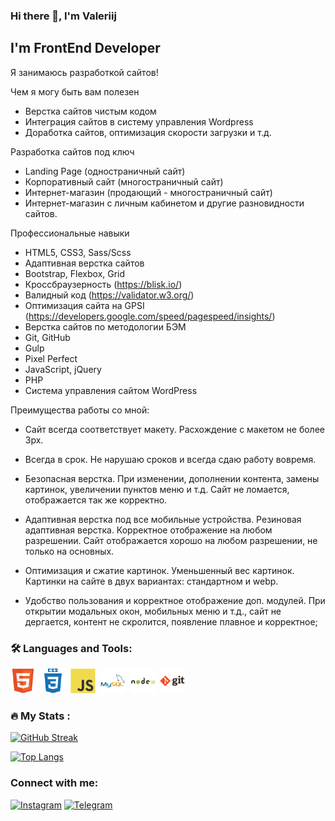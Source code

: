 ### Hi there 👋, I'm Valeriij
 
## I'm FrontEnd Developer 
Я занимаюсь разработкой сайтов!   
 
Чем я могу быть вам полезен
- Верстка сайтов чистым кодом
- Интеграция сайтов в систему управления Wordpress
- Доработка сайтов, оптимизация скорости загрузки и т.д.

Разработка сайтов под ключ
- Landing Page (одностраничный сайт)
- Корпоративный сайт (многостраничный сайт)
- Интернет-магазин (продающий - многостраничный сайт)
- Интернет-магазин с личным кабинетом
и другие разновидности сайтов.

Профессиональные навыки
- HTML5, CSS3, Sass/Scss
- Адаптивная верстка сайтов
- Bootstrap, Flexbox, Grid
- Кроссбраузерность (https://blisk.io/)
- Валидный код (https://validator.w3.org/)
- Оптимизация сайта на GPSI (https://developers.google.com/speed/pagespeed/insights/)
- Верстка сайтов по методологии БЭМ
- Git, GitHub
- Gulp
- Pixel Perfect
- JavaScript, jQuery
- PHP
- Система управления сайтом WordPress

Преимущества работы со мной:
- Сайт всегда соответствует макету.
Расхождение с макетом не более 3px.

- Всегда в срок.
Не нарушаю сроков и всегда сдаю работу вовремя.

- Безопасная верстка.
При изменении, дополнении контента, замены картинок, увеличении пунктов меню и т.д. Сайт не ломается, отображается так же корректно.

- Адаптивная верстка под все мобильные устройства.
Резиновая адаптивная верстка. Корректное отображение на любом разрешении.
Сайт отображается хорошо на любом разрешении, не только на основных.

- Оптимизация и сжатие картинок.
Уменьшенный вес картинок. Картинки на сайте в двух вариантах: стандартном и webp.

- Удобство пользования и корректное отображение доп. модулей.
При открытии модальных окон, мобильных меню и т.д., сайт не дергается, контент не скролится, появление плавное и корректное;
<!-- - 💪 I like to write code
- 🎉 I love outdoor activities and swimming
- 🥅 I am constantly learning new technologies
  -->
<!-- ### Languages and Tools:
![HTML5](https://img.shields.io/badge/-HTML5-090909?style=for-the-badge&logo=HTML5)
![CSS3](https://img.shields.io/badge/-CSS3-090909?style=for-the-badge&logo=CSS3)
![Sass](https://img.shields.io/badge/-Sass-090909?style=for-the-badge&logo=Sass)
![JavaScript](https://img.shields.io/badge/-JavaScript-090909?style=for-the-badge&logo=JavaScript)
![VSCode](https://img.shields.io/badge/-VSCode-090909?style=for-the-badge&logo=VSCode)
 -->
 
 ### :hammer_and_wrench: Languages and Tools:
<div>
  <img src="https://github.com/devicons/devicon/blob/master/icons/html5/html5-original.svg" title="HTML5" alt="HTML" width="40" height="40"/>&nbsp;
  <img src="https://github.com/devicons/devicon/blob/master/icons/css3/css3-plain-wordmark.svg"  title="CSS3" alt="CSS" width="40" height="40"/>&nbsp;
  <img src="https://github.com/devicons/devicon/blob/master/icons/javascript/javascript-original.svg" title="JavaScript" alt="JavaScript" width="40" height="40"/>&nbsp;
  <img src="https://github.com/devicons/devicon/blob/master/icons/mysql/mysql-original-wordmark.svg" title="MySQL"  alt="MySQL" width="40" height="40"/>&nbsp;
  <img src="https://github.com/devicons/devicon/blob/master/icons/nodejs/nodejs-original-wordmark.svg" title="NodeJS" alt="NodeJS" width="40" height="40"/>&nbsp;
  <img src="https://github.com/devicons/devicon/blob/master/icons/git/git-original-wordmark.svg" title="Git" **alt="Git" width="40" height="40"/>
</div>

### :fire: My Stats :
[![GitHub Streak](http://github-readme-streak-stats.herokuapp.com?user=ruvick&theme=dark&background=000000)](https://git.io/streak-stats)

[![Top Langs](https://github-readme-stats.vercel.app/api/top-langs/?username=ruvick&layout=compact&theme=vision-friendly-dark)](https://github.com/anuraghazra/github-readme-stats)

### Connect with me:
[![Instagram](https://img.shields.io/badge/-instagram-090909?style=for-the-badge&logo=instagram)](https://www.instagram.com/ruvick_v)
[![Telegram](https://img.shields.io/badge/-Telegram-090909?style=for-the-badge&logo=Telegram)](https://t.me/RuvickV)


<!--
**ruvick/ruvick** is a ✨ _special_ ✨ repository because its `README.md` (this file) appears on your GitHub profile.

Here are some ideas to get you started:

- 🔭 I’m currently working on ...
- 🌱 I’m currently learning ...
- 👯 I’m looking to collaborate on ...
- 🤔 I’m looking for help with ...
- 💬 Ask me about ...
- 📫 How to reach me: ...
- 😄 Pronouns: ...
- ⚡ Fun fact: ...
-->
